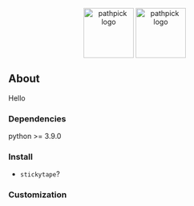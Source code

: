 <p align="center">
  <img 
  title="pathpick logo" 
  alt="pathpick logo" 
  align="center" 
  height="100" 
  src="https://user-images.githubusercontent.com/85039141/147019614-a3dcfa9f-dace-4909-964d-e2af8da36290.png#gh-light-mode-only"
>
<img 
  title="pathpick logo" 
  alt="pathpick logo" 
  align="center" 
  height="100" 
  src="https://user-images.githubusercontent.com/85039141/147019574-a416d0d8-2289-4b00-998d-06950e36424f.png#gh-dark-mode-only"
>
</p>


## About
Hello

### Dependencies
python >= 3.9.0

### Install
- `stickytape`?

### Customization
